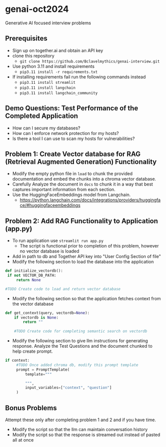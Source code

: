 # genai-oct2024

Generative AI focused interview problems

## Prerequisites
* Sign up on together.ai and obtain an API key
* clone this repository
  * `git clone https://github.com/Bclavelmythics/genai-interview.git`
* Use python 3.11 and install requirements
  * `pip3.11 install -r requirements.txt`
* If installing requirements fail run the following commands instead
     * `pip3.11 install streamlit`
     * `pip3.11 install langchain`
     * `pip3.11 install langchain_community`

## Demo Questions: Test Performance of the Completed Application
* How can I secure my databases?
* How can I enforce network protection for my hosts?
* Is there a tool I can use to scan my hosts for vulnerabilities?

## Problem 1: Create Vector database for RAG (Retrieval Augmented Generation) Functionality

* Modify the empty python file in `load` to chunk the provided documentation and embed the chunks into a chroma vector database. 
* Carefully Analyze the document in `docs`  to chunk it in a way that best captures important information from each section.
* Use the HuggingFaceEmbeddings model from Langchain.
  * https://python.langchain.com/docs/integrations/providers/huggingface/#huggingfaceembeddings

## Problem 2: Add RAG Functionality to Application (app.py)
* To run application use `streamlit run app.py`
   * The script is functional prior to completion of this problem, however no vector database is loaded
* Add in path to db and Together API key into "User Config Section of file"
* Modify the following section to load the database into the application
```python
def initialize_vectordb():
 if not VECTOR_DB_PATH:
     return None  

#TODO Create code to load and return vector database
```

* Modify the following section so that the application fetches context from the vector database
```python
def get_context(query, vectordb=None):
    if vectordb is None:
        return ""
    
    #TODO Create code for completing semantic search on vectordb 
``` 
* Modify the following section to give llm instructions for generating response. Analyze the Test Questions and the document chunked to help create prompt.
```python
if context:
     #TODO Once added chroma db, modify this prompt template 
     prompt = PromptTemplate(
         template="""

         """,
         input_variables=["context", "question"]
     )
```

## Bonus Problems

Attempt these only after completing problem 1 and 2 and if you have time.
* Modify the script so that the llm can maintain conversation history
* Modify the script so that the response is streamed out instead of pasted all at once

